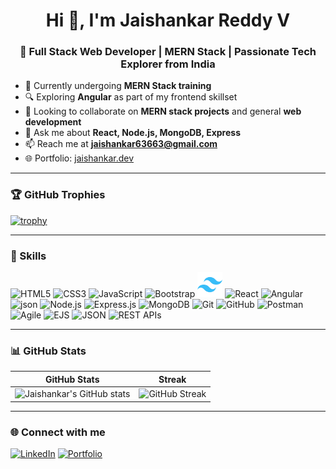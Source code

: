 <h1 align="center">Hi 👋, I'm Jaishankar Reddy V</h1>
<h3 align="center">🚀 Full Stack Web Developer | MERN Stack | Passionate Tech Explorer from India </h3>

- 🌱 Currently undergoing **MERN Stack training**
- 🔍 Exploring **Angular** as part of my frontend skillset
- 👯 Looking to collaborate on **MERN stack projects** and general **web development**
- 💬 Ask me about **React, Node.js, MongoDB, Express**
- 📫 Reach me at **jaishankar63663@gmail.com**
- 🌐 Portfolio: [jaishankar.dev](https://portfolio-ooow.onrender.com/)

---

### 🏆 GitHub Trophies

[![trophy](https://github-profile-trophy.vercel.app/?username=jaishankarreddy&theme=onedark&margin-w=15)](https://github.com/ryo-ma/github-profile-trophy)


---


### 💼 Skills

<p align="left">
  <!-- Frontend -->
  <img src="https://cdn.jsdelivr.net/gh/devicons/devicon/icons/html5/html5-original.svg" height="40" alt="HTML5" />
  <img src="https://cdn.jsdelivr.net/gh/devicons/devicon/icons/css3/css3-original.svg" height="40" alt="CSS3" />
  <img src="https://cdn.jsdelivr.net/gh/devicons/devicon/icons/javascript/javascript-original.svg" height="40" alt="JavaScript" />
  <img src="https://cdn.jsdelivr.net/gh/devicons/devicon/icons/bootstrap/bootstrap-original.svg" height="40" alt="Bootstrap" />
<img src="https://raw.githubusercontent.com/devicons/devicon/master/icons/tailwindcss/tailwindcss-plain.svg" height="40" alt="Tailwind CSS" />
  <img src="https://cdn.jsdelivr.net/gh/devicons/devicon/icons/react/react-original.svg" height="40" alt="React" />
  <img src="https://cdn.jsdelivr.net/gh/devicons/devicon/icons/angular/angular-original.svg" height="40" alt="Angular" />
  <img src='https://user-images.githubusercontent.com/40886278/175330032-152f61ce-6aae-44bb-b89e-ba86c0714485.png' width='50' height='50' alt='json' />

  <!-- Backend -->
  <img src="https://cdn.jsdelivr.net/gh/devicons/devicon/icons/nodejs/nodejs-original.svg" height="40" alt="Node.js" />
  <img src="https://cdn.jsdelivr.net/gh/devicons/devicon/icons/express/express-original.svg" height="40" alt="Express.js" />
  <img src="https://cdn.jsdelivr.net/gh/devicons/devicon/icons/mongodb/mongodb-original.svg" height="40" alt="MongoDB" />

  <!-- Tools -->
  <img src="https://cdn.jsdelivr.net/gh/devicons/devicon/icons/git/git-original.svg" height="40" alt="Git" />
  <img src="https://cdn.jsdelivr.net/gh/devicons/devicon/icons/github/github-original.svg" height="40" alt="GitHub" />
  <img src="https://cdn.jsdelivr.net/gh/devicons/devicon/icons/postman/postman-original.svg" height="40" alt="Postman" />

  <!-- Other -->
  <img src="https://img.shields.io/badge/Agile-Project%20Mgmt-blue?style=flat-square" height="25" alt="Agile" />
  <img src="https://img.shields.io/badge/EJS-Embedded%20JS-yellow?style=flat-square" height="25" alt="EJS" />
  <img src="https://img.shields.io/badge/JSON-Data-lightgrey?style=flat-square" height="25" alt="JSON" />
  <img src="https://img.shields.io/badge/REST%20APIs-Backend-green?style=flat-square" height="25" alt="REST APIs" />
</p>

---

### 📊 GitHub Stats

| GitHub Stats | Streak |
|--------------|--------|
| ![Jaishankar's GitHub stats](https://github-readme-stats.vercel.app/api?username=jaishankarreddy&show_icons=true&theme=radical) | ![GitHub Streak](https://github-readme-streak-stats.herokuapp.com/?user=jaishankarreddy&theme=radical) |

---

### 🌐 Connect with me

[![LinkedIn](https://img.shields.io/badge/-LinkedIn-blue?style=flat-square&logo=linkedin)](https://www.linkedin.com/in/jaishankar-reddy-9a65ab314/)
[![Portfolio](https://img.shields.io/badge/-Portfolio-000?style=flat-square&logo=vercel&logoColor=white)](https://portfolio-ooow.onrender.com/)


